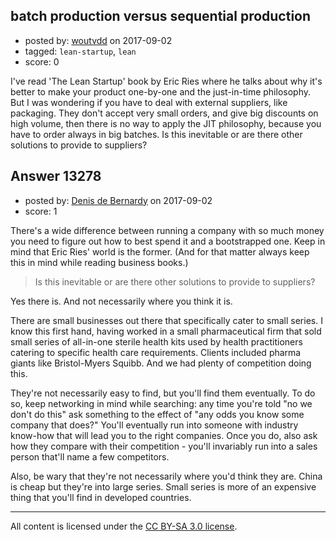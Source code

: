 ## batch production versus sequential production

- posted by: [woutvdd](https://stackexchange.com/users/334375/woutvdd) on 2017-09-02
- tagged: `lean-startup`, `lean`
- score: 0

<p>I've read 'The Lean Startup' book by Eric Ries where he talks about why it's better to make your product one-by-one and the just-in-time philosophy. But I was wondering if you have to deal with external suppliers, like packaging. They don't accept very small orders, and give big discounts on high volume, then there is no way to apply the JIT philosophy, because you have to order always in big batches. Is this inevitable or are there other solutions to provide to suppliers?</p>



## Answer 13278

- posted by: [Denis de Bernardy](https://stackexchange.com/users/182468/denis-de-bernardy) on 2017-09-02
- score: 1

<p>There's a wide difference between running a company with so much money you need to figure out how to best spend it and a bootstrapped one. Keep in mind that Eric Ries' world is the former. (And for that matter always keep this in mind while reading business books.)</p>

<blockquote>
  <p>Is this inevitable or are there other solutions to provide to suppliers?</p>
</blockquote>

<p>Yes there is. And not necessarily where you think it is.</p>

<p>There are small businesses out there that specifically cater to small series. I know this first hand, having worked in a small pharmaceutical firm that sold small series of all-in-one sterile health kits used by health practitioners catering to specific health care requirements. Clients included pharma giants like Bristol-Myers Squibb. And we had plenty of competition doing this.</p>

<p>They're not necessarily easy to find, but you'll find them eventually. To do so, keep networking in mind while searching: any time you're told "no we don't do this" ask something to the effect of "any odds you know some company that does?" You'll eventually run into someone with industry know-how that will lead you to the right companies. Once you do, also ask how they compare with their competition - you'll invariably run into a sales person that'll name a few competitors.</p>

<p>Also, be wary that they're not necessarily where you'd think they are. China is cheap but they're into large series. Small series is more of an expensive thing that you'll find in developed countries.</p>




---

All content is licensed under the [CC BY-SA 3.0 license](https://creativecommons.org/licenses/by-sa/3.0/).
